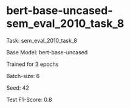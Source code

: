# bert-base-uncased-sem_eval_2010_task_8

Task: sem_eval_2010_task_8

Base Model: bert-base-uncased

Trained for 3 epochs

Batch-size: 6

Seed: 42

Test F1-Score: 0.8